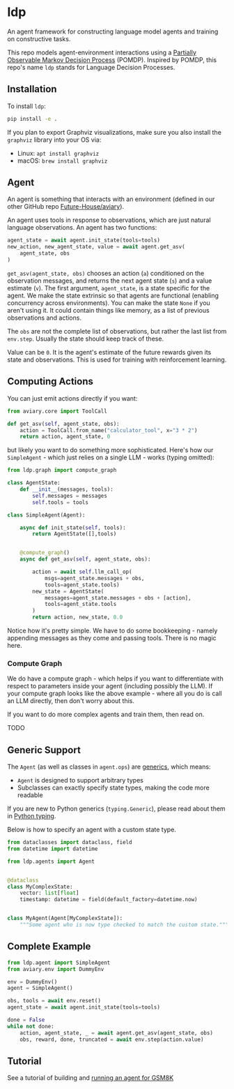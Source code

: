 # ldp

An agent framework for constructing language model agents and training on constructive tasks.

This repo models agent-environment interactions using a
[Partially Observable Markov Decision Process][pomdp] (POMDP).
Inspired by POMDP, this repo's name `ldp` stands for Language Decision Processes.

[pomdp]: https://en.wikipedia.org/wiki/Partially_observable_Markov_decision_process

## Installation

To install `ldp`:

```bash
pip install -e .
```

If you plan to export Graphviz visualizations,
make sure you also install the `graphviz` library into your OS via:

- Linux: `apt install graphviz`
- macOS: `brew install graphviz`

## Agent

An agent is something that interacts with an environment (defined in our other GitHub repo [Future-House/aviary](https://github.com/Future-House/aviary)).

An agent uses tools in response to observations, which are just natural language observations. An agent has two functions:

```py
agent_state = await agent.init_state(tools=tools)
new_action, new_agent_state, value = await agent.get_asv(
    agent_state, obs
)
```

`get_asv(agent_state, obs)` chooses an action (`a`) conditioned on the observation messages,
and returns the next agent state (`s`) and a value estimate (`v`).
The first argument, `agent_state`, is a state specific for the agent.
We make the state extrinsic so that agents are functional (enabling concurrency across environments).
You can make the state `None` if you aren't using it. It could contain things like memory, as a list of previous observations and actions.

The `obs` are not the complete list of observations, but rather the last list from `env.step`.
Usually the state should keep track of these.

Value can be `0`. It is the agent's estimate of the future rewards given its state and observations.
This is used for training with reinforcement learning.

## Computing Actions

You can just emit actions directly if you want:

```py
from aviary.core import ToolCall

def get_asv(self, agent_state, obs):
    action = ToolCall.from_name("calculator_tool", x="3 * 2")
    return action, agent_state, 0
```

but likely you want to do something more sophisticated. Here's how our `SimpleAgent` - which just relies on a single LLM - works (typing omitted):

```py
from ldp.graph import compute_graph

class AgentState:
    def __init__(messages, tools):
        self.messages = messages
        self.tools = tools

class SimpleAgent(Agent):

    async def init_state(self, tools):
        return AgentState([],tools)


    @compute_graph()
    async def get_asv(self, agent_state, obs):

        action = await self.llm_call_op(
            msgs=agent_state.messages + obs,
            tools=agent_state.tools)
        new_state = AgentState(
            messages=agent_state.messages + obs + [action],
            tools=agent_state.tools
        )
        return action, new_state, 0.0
```

Notice how it's pretty simple. We have to do some bookkeeping - namely appending messages as they come and passing tools. There is no magic here.

### Compute Graph

We do have a compute graph - which helps if you want to differentiate with respect to parameters inside your agent (including possibly the LLM). If your compute graph looks like the above example - where all you do is call an LLM directly, then don't worry about this.

If you want to do more complex agents and train them, then read on.

TODO

## Generic Support

The `Agent` (as well as classes in `agent.ops`)
are [generics](https://en.wikipedia.org/wiki/Generic_programming),
which means:

- `Agent` is designed to support arbitrary types
- Subclasses can exactly specify state types, making the code more readable

If you are new to Python generics (`typing.Generic`),
please read about them in [Python typing](https://docs.python.org/3/library/typing.html#generics).

Below is how to specify an agent with a custom state type.

```py
from dataclasses import dataclass, field
from datetime import datetime

from ldp.agents import Agent


@dataclass
class MyComplexState:
    vector: list[float]
    timestamp: datetime = field(default_factory=datetime.now)


class MyAgent(Agent[MyComplexState]):
    """Some agent who is now type checked to match the custom state."""
```

## Complete Example

```py
from ldp.agent import SimpleAgent
from aviary.env import DummyEnv

env = DummyEnv()
agent = SimpleAgent()

obs, tools = await env.reset()
agent_state = await agent.init_state(tools=tools)

done = False
while not done:
    action, agent_state, _ = await agent.get_asv(agent_state, obs)
    obs, reward, done, truncated = await env.step(action.value)
```

## Tutorial

See a tutorial of building and [running an agent for GSM8K](docs/agent_tutorial.ipynb)

